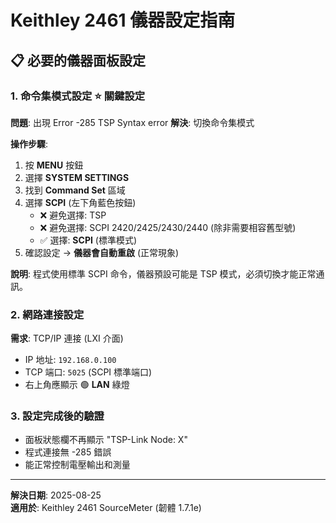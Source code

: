 # Keithley 2461 儀器設定指南

## 📋 必要的儀器面板設定

### 1. 命令集模式設定 ⭐ **關鍵設定**
**問題**: 出現 Error -285 TSP Syntax error
**解決**: 切換命令集模式

**操作步驟**:
1. 按 **MENU** 按鈕
2. 選擇 **SYSTEM SETTINGS**
3. 找到 **Command Set** 區域
4. 選擇 **SCPI** (左下角藍色按鈕)
   - ❌ 避免選擇: TSP
   - ❌ 避免選擇: SCPI 2420/2425/2430/2440 (除非需要相容舊型號)
   - ✅ 選擇: **SCPI** (標準模式)
5. 確認設定 → **儀器會自動重啟** (正常現象)

**說明**: 程式使用標準 SCPI 命令，儀器預設可能是 TSP 模式，必須切換才能正常通訊。

### 2. 網路連接設定
**需求**: TCP/IP 連接 (LXI 介面)
- IP 地址: `192.168.0.100`
- TCP 端口: `5025` (SCPI 標準端口)
- 右上角應顯示 🟢 **LAN** 綠燈

### 3. 設定完成後的驗證
- 面板狀態欄不再顯示 "TSP-Link Node: X"
- 程式連接無 -285 錯誤
- 能正常控制電壓輸出和測量

---
**解決日期**: 2025-08-25  
**適用於**: Keithley 2461 SourceMeter (韌體 1.7.1e)